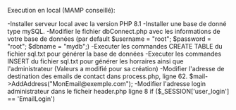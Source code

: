 Execution en local (MAMP conseillé):

-Installer serveur local avec la version PHP 8.1
-Installer une base de donné type mySQL.
-Modifier le fichier dbConnect.php avec les informations de votre base de données (par default $username = "root"; $password = "root"; $dbname = "mydb";)
-Executer les commandes CREATE TABLE du fichier sql.txt pour générer la base de données
-Executer les commandes INSERT du fichier sql.txt pour générer les horraires ainsi que l'administrateur (Valeurs a modifié pour sa création)
-Modifier l'adresse de destination des emails de contact dans process.php, ligne 62.     $mail->AddAddress("MonEmail@exemple.com");
-Modifier l'adresse login administrateur dans le ficheir header.php ligne 8  if ($_SESSION['user_login'] == 'EmailLogin') 
	